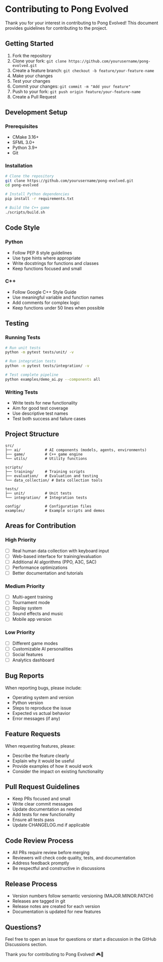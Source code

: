 # Contributing to Pong Evolved

Thank you for your interest in contributing to Pong Evolved! This document provides guidelines for contributing to the project.

## Getting Started

1. Fork the repository
2. Clone your fork: `git clone https://github.com/yourusername/pong-evolved.git`
3. Create a feature branch: `git checkout -b feature/your-feature-name`
4. Make your changes
5. Test your changes
6. Commit your changes: `git commit -m "Add your feature"`
7. Push to your fork: `git push origin feature/your-feature-name`
8. Create a Pull Request

## Development Setup

### Prerequisites
- CMake 3.16+
- SFML 3.0+
- Python 3.9+
- Git

### Installation
```bash
# Clone the repository
git clone https://github.com/yourusername/pong-evolved.git
cd pong-evolved

# Install Python dependencies
pip install -r requirements.txt

# Build the C++ game
./scripts/build.sh
```

## Code Style

### Python
- Follow PEP 8 style guidelines
- Use type hints where appropriate
- Write docstrings for functions and classes
- Keep functions focused and small

### C++
- Follow Google C++ Style Guide
- Use meaningful variable and function names
- Add comments for complex logic
- Keep functions under 50 lines when possible

## Testing

### Running Tests
```bash
# Run unit tests
python -m pytest tests/unit/ -v

# Run integration tests
python -m pytest tests/integration/ -v

# Test complete pipeline
python examples/demo_ai.py --components all
```

### Writing Tests
- Write tests for new functionality
- Aim for good test coverage
- Use descriptive test names
- Test both success and failure cases

## Project Structure

```
src/
├── ai/           # AI components (models, agents, environments)
├── game/         # C++ game engine
└── utils/        # Utility functions

scripts/
├── training/     # Training scripts
├── evaluation/   # Evaluation and testing
└── data_collection/ # Data collection tools

tests/
├── unit/         # Unit tests
└── integration/  # Integration tests

config/           # Configuration files
examples/         # Example scripts and demos
```

## Areas for Contribution

### High Priority
- [ ] Real human data collection with keyboard input
- [ ] Web-based interface for training/evaluation
- [ ] Additional AI algorithms (PPO, A3C, SAC)
- [ ] Performance optimizations
- [ ] Better documentation and tutorials

### Medium Priority
- [ ] Multi-agent training
- [ ] Tournament mode
- [ ] Replay system
- [ ] Sound effects and music
- [ ] Mobile app version

### Low Priority
- [ ] Different game modes
- [ ] Customizable AI personalities
- [ ] Social features
- [ ] Analytics dashboard

## Bug Reports

When reporting bugs, please include:
- Operating system and version
- Python version
- Steps to reproduce the issue
- Expected vs actual behavior
- Error messages (if any)

## Feature Requests

When requesting features, please:
- Describe the feature clearly
- Explain why it would be useful
- Provide examples of how it would work
- Consider the impact on existing functionality

## Pull Request Guidelines

- Keep PRs focused and small
- Write clear commit messages
- Update documentation as needed
- Add tests for new functionality
- Ensure all tests pass
- Update CHANGELOG.md if applicable

## Code Review Process

- All PRs require review before merging
- Reviewers will check code quality, tests, and documentation
- Address feedback promptly
- Be respectful and constructive in discussions

## Release Process

- Version numbers follow semantic versioning (MAJOR.MINOR.PATCH)
- Releases are tagged in git
- Release notes are created for each version
- Documentation is updated for new features

## Questions?

Feel free to open an issue for questions or start a discussion in the GitHub Discussions section.

Thank you for contributing to Pong Evolved! 🎮🤖
